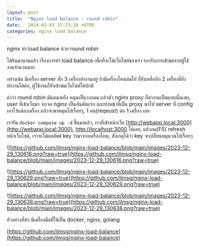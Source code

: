 ```yaml
---
layout: post
title:  "Nginx load balance - round robin"
date:   2024-02-03 15:23:18 +0700
categories: nginx load balance
---
```


nginx ทำ load balance ด้วย round robin

ได้ยินมานานแล้ว เรื่องการทำ load balance เพื่อที่จะให้เว็บไซต์ของเรา รองรับการเข้าชมจากผู้ใช้งานจำนวนมาก

อย่างเช่น มีเครื่อง server สัก 3 เครื่องทำงานอยู่ ถ้ามีเครื่องไหนล่มไป ก็ยังเหลืออีก 2 เครื่องที่ยังทำงานได้ต่อ, ผู้ใช้งานก็ยังเข้าชมเว็บไซต์ได้ปกติ 

คำว่า round robin มันหมายถึง หมุนเป็นวงกลม แล้วตัว nginx proxy ก็ทำงานเป็นแบบนั้นเลย, user ที่เข้าเว็บมา จะเจอ nginx เป็นอันดับแรก และทำหน้าที่เป็น proxy พาไป server ที่ config เอาไว้แต่ละเครื่อง แล้วจะพาหมุนไปเรื่อยๆ, 1 คน(reqeust) ต่อ 1 เครื่อง เลย

เรารัน `docker compose up -d` ขึ้นมาแล้ว, เราก็เข้าหน้าเว็บ [http://webapp.local:3000](http://webapp.local:3000), [http://localhost:3000](http://localhost:3000) ได้เลย, แล้วกด(F5) refresh หน้าเว็บไซต์, เราจะได้ผลลัพธ์ key ว่ามาจากเครื่องไหน, สังเกตุได้ว่า key จะเปลี่ยนหมุนวนไปเรื่อยๆ

![https://github.com/ilmsg/nginx-load-balance/blob/main/images/2023-12-29_130616.png?raw=true](https://github.com/ilmsg/nginx-load-balance/blob/main/images/2023-12-29_130616.png?raw=true)

![https://github.com/ilmsg/nginx-load-balance/blob/main/images/2023-12-29_130629.png?raw=true](https://github.com/ilmsg/nginx-load-balance/blob/main/images/2023-12-29_130629.png?raw=true)

![https://github.com/ilmsg/nginx-load-balance/blob/main/images/2023-12-29_130638.png?raw=true](https://github.com/ilmsg/nginx-load-balance/blob/main/images/2023-12-29_130638.png?raw=true)

ตัวอย่างที่ทำ มีเครื่องมือที่ใช้เป็น docker, nginx, golang

[https://github.com/ilmsg/nginx-load-balance](https://github.com/ilmsg/nginx-load-balance)

